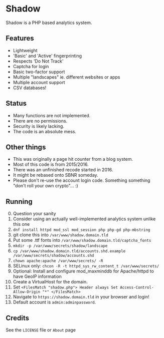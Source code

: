 Shadow
======

Shadow is a PHP based analytics system.

Features
--------
- Lightweight
- 'Basic' and 'Active' fingerprinting
- Respects 'Do Not Track'
- Captcha for login
- Basic two-factor support
- Multiple "landscapes" ie. different websites or apps
- Multiple account support
- CSV databases!

Status
------
- Many functions are not implemented.
- There are no permissions.
- Security is likely lacking.
- The code is an absolute mess.

Other things
------------
- This was originally a page hit counter from a blog system.
- Most of this code is from 2015/2016.
- There was an unfinished recode started in 2016.
- It might be rebased onto SBNR someday.
- Please don't re-use the account login code. Something something "don't roll your own crypto"... :)

Running
-------
0. Question your sanity
1. Consider using an actually well-implemented analytics system unlike this one
2. `dnf install httpd mod_ssl mod_session php php-gd php-mbstring`
3. git clone this into `/var/www/shadow.domain.tld`
4. Put some .ttf fonts into `/var/www/shadow.domain.tld/captcha_fonts`
5. `mkdir -p /var/www/secrets/shadow/landscape`
6. `cp /var/www/shadow.domain.tld/accounts.shd.example /var/www/secrets/shadow/accounts.shd`
7. `chown apache:apache /var/www/secrets/ -R`
8. SELinux only: `chcon -R -t httpd_sys_rw_content_t /var/www/secrets/`
9. Optional: Install and configure mod_maxminddb for Apache/httpd to have GeoIP information
10. Create a VirtualHost for the domain.
11. Set `<FilesMatch "shadow.php"> Header always Set Access-Control-Allow-Origin "*" </FilesMatch>`
12. Navigate to `https://shadow.domain.tld` in your browser and login!
13. Default account is `admin:adminpassword`.

Credits
-------
See the `LICENSE` file or `About` page
